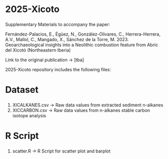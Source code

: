 ###
# 2025-Xicoto
###
Supplementary Materials to accompany the paper:

Fernández-Palacios, E., Égüez, N., González-Olivares, C., Herrera-Herrera, A.V., Mallol, C., Mangado, X., Sánchez de la Torre, M. 2023. Geoarchaeological insights into a Neolithic combustion feature from Abric del Xicotó (Northeastern Iberia)


Link to the original publication ->  [tba]

2025-Xicoto repository includes the following files:

###
# Dataset
###
1. XICALKANES.csv -> Raw data values from extracted sediment n-alkanes 
2. XICCARBON.csv -> Raw data values from n-alkanes stable carbon isotope analysis 

###
# R Script
###
1. scatter.R -> R Script for scatter plot and barplot
